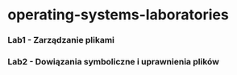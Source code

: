 # operating-systems-laboratories

### Lab1 - Zarządzanie plikami
### Lab2 - Dowiązania symboliczne i uprawnienia plików
